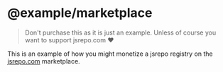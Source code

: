 # @example/marketplace

> Don't purchase this as it is just an example. Unless of course you want to support jsrepo.com ❤️

This is an example of how you might monetize a jsrepo registry on the [jsrepo.com](https://www.jsrepo.com) marketplace.

